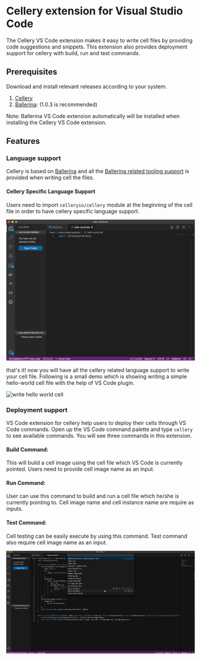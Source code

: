 # Cellery extension for Visual Studio Code

The Cellery VS Code extension makes it easy to write cell files by providing code suggestions and snippets.
This extension also provides deployment support for cellery with build, run and test commands.

## Prerequisites

Download and install relevant releases according to your system.

1. [Cellery](https://cellery.io/downloads)
2. [Ballerina](https://ballerina.io/downloads/): (1.0.3 is recommended)

Note: Ballerina VS Code extension automatically will be installed when installing the Cellery VS Code extension.

## Features

### Language support

Cellery is based on [Ballerina](https://ballerina.io/) and all the [Ballerina related tooling support](https://ballerina.io/learn/tools-ides/vscode-plugin/language-intelligence) is provided
when writing cell the files.

#### Cellery Specific Language Support

Users need to import `celleryio/cellery` module at the beginning of the cell file in order to have cellery specific
language support.

![import celleryio/cellery](resources/images/readme/import-cellery.png)

that's it! now you will have all the cellery related language support to write your cell file.
Following is a small demo which is showing writing a simple hello-world cell file with the help of VS Code plugin.

![write hello world cell](resources/images/readme/write-hello-world-cell.gif)

### Deployment support

VS Code extension for cellery help users to deploy their cells through VS Code commands. Open up the VS Code command
palette and type `cellery` to see available commands. You will see three commands in this extension.

#### Build Command:  

This will build a cell image using the cell file which VS Code is currently pointed. Users need to provide cell image
name as an input.

#### Run Command:  

User can use this command to build and run a cell file which he/she is currently pointing to. Cell image name and 
cell instance name are require as inputs.

#### Test Command:

Cell testing can be easily execute by using this command. Test command also require cell image name as an input.

![build hello world cell](resources/images/readme/build-cell-image.gif)

